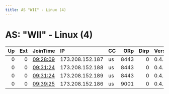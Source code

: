```yaml
---
title: AS "WII" - Linux (4)
---
```


# AS: "WII" - Linux (4)

|   Up |   Ext | JoinTime                                                                                              | IP              | CC   |   ORp |   Dirp | Version   | Contact   | Nickname   |   eFamMembers |
|-----:|------:|:------------------------------------------------------------------------------------------------------|:----------------|:-----|------:|-------:|:----------|:----------|:-----------|--------------:|
|    0 |     0 | [09:28:09](https://nusenu.github.io/OrNetStats/w/relay/4A9034FEB185224A4BFF0BC07E516591D7CBF79F.html) | 173.208.152.187 | us   |  8443 |      0 | 0.4.7.13  | None      | Adenine    |             1 |
|    0 |     0 | [09:31:24](https://nusenu.github.io/OrNetStats/w/relay/81D3B3855F8B02C3130CD267DD2F029824AD5208.html) | 173.208.152.188 | us   |  8443 |      0 | 0.4.7.13  | None      | Guanine    |             1 |
|    0 |     0 | [09:31:24](https://nusenu.github.io/OrNetStats/w/relay/922A17A0BBCAE39CE037A11E9080E63CE3FE9F62.html) | 173.208.152.189 | us   |  8443 |      0 | 0.4.7.13  | None      | Cytosine   |             1 |
|    0 |     0 | [09:39:25](https://nusenu.github.io/OrNetStats/w/relay/4D4B0282AA7C888D84F9B68985B0C6DFDC10A2EA.html) | 173.208.152.186 | us   |  9001 |      0 | 0.4.7.13  | None      | BadRelay   |             1 |
